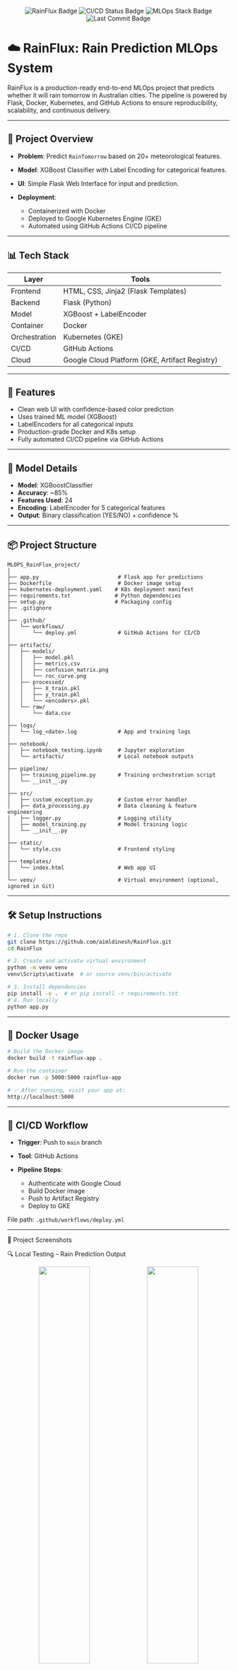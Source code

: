 <p align="center">
  <img src="https://img.shields.io/badge/Project-RainFlux-00acc1?style=for-the-badge&logo=rainmeter&logoColor=white" alt="RainFlux Badge"/>
  <img src="https://img.shields.io/github/actions/workflow/status/aimldinesh/RainFlux/deploy.yml?style=for-the-badge&label=CI/CD&logo=github-actions&color=4caf50" alt="CI/CD Status Badge"/>
  <img src="https://img.shields.io/badge/MLOps-GKE%20%7C%20Flask%20%7C%20Docker%20%7C%20Kubernetes-blue?style=for-the-badge" alt="MLOps Stack Badge"/>
  <img src="https://img.shields.io/github/last-commit/aimldinesh/RainFlux?style=for-the-badge&color=orange" alt="Last Commit Badge"/>
</p>

# ☁️ RainFlux: Rain Prediction MLOps System

RainFlux is a production-ready end-to-end MLOps project that predicts whether it will rain tomorrow in Australian cities. The pipeline is powered by Flask, Docker, Kubernetes, and GitHub Actions to ensure reproducibility, scalability, and continuous delivery.

---

## 🚀 Project Overview

* **Problem**: Predict `RainTomorrow` based on 20+ meteorological features.
* **Model**: XGBoost Classifier with Label Encoding for categorical features.
* **UI**: Simple Flask Web Interface for input and prediction.
* **Deployment**:

  * Containerized with Docker
  * Deployed to Google Kubernetes Engine (GKE)
  * Automated using GitHub Actions CI/CD pipeline

---

## 📊 Tech Stack

| Layer         | Tools                                          |
| ------------- | ---------------------------------------------- |
| Frontend      | HTML, CSS, Jinja2 (Flask Templates)            |
| Backend       | Flask (Python)                                 |
| Model         | XGBoost + LabelEncoder                         |
| Container     | Docker                                         |
| Orchestration | Kubernetes (GKE)                               |
| CI/CD         | GitHub Actions                                 |
| Cloud         | Google Cloud Platform (GKE, Artifact Registry) |

---

## 🧠 Features

* Clean web UI with confidence-based color prediction
* Uses trained ML model (XGBoost)
* LabelEncoders for all categorical inputs
* Production-grade Docker and K8s setup
* Fully automated CI/CD pipeline via GitHub Actions

---

## 🧪 Model Details

* **Model**: XGBoostClassifier
* **Accuracy**: \~85%
* **Features Used**: 24
* **Encoding**: LabelEncoder for 5 categorical features
* **Output**: Binary classification (YES/NO) + confidence %

---

## 📦 Project Structure

```
MLOPS_RainFlux_project/
│
├── app.py                         # Flask app for predictions
├── Dockerfile                     # Docker image setup
├── kubernates-deployment.yaml    # K8s deployment manifest
├── requirements.txt              # Python dependencies
├── setup.py                      # Packaging config
├── .gitignore
│
├── .github/
│   └── workflows/
│       └── deploy.yml             # GitHub Actions for CI/CD
│
├── artifacts/
│   ├── models/
│   │   ├── model.pkl
│   │   ├── metrics.csv
│   │   ├── confusion_matrix.png
│   │   └── roc_curve.png
│   ├── processed/
│   │   ├── X_train.pkl
│   │   ├── y_train.pkl
│   │   └── <encoders>.pkl
│   └── raw/
│       └── data.csv
│
├── logs/
│   └── log_<date>.log             # App and training logs
│
├── notebook/
│   ├── notebook_testing.ipynb     # Jupyter exploration
│   └── artifacts/                 # Local notebook outputs
│
├── pipeline/
│   ├── training_pipeline.py       # Training orchestration script
│   └── __init__.py
│
├── src/
│   ├── custom_exception.py        # Custom error handler
│   ├── data_processing.py         # Data cleaning & feature engineering
│   ├── logger.py                  # Logging utility
│   ├── model_training.py          # Model training logic
│   └── __init__.py
│
├── static/
│   └── style.css                  # Frontend styling
│
├── templates/
│   └── index.html                 # Web app UI
│
└── venv/                          # Virtual environment (optional, ignored in Git)
```

---

## 🛠️ Setup Instructions

```bash
# 1. Clone the repo
git clone https://github.com/aimldinesh/RainFlux.git
cd RainFlux

# 2. Create and activate virtual environment
python -m venv venv
venv\Scripts\activate  # or source venv/bin/activate

# 3. Install dependencies
pip install -e .  # or pip install -r requirements.txt
# 4. Run locally
python app.py
```

---

## 🐳 Docker Usage

```bash
# Build the Docker image
docker build -t rainflux-app .

# Run the container
docker run -p 5000:5000 rainflux-app

# ✅ After running, visit your app at:
http://localhost:5000

```
---

## 🚀 CI/CD Workflow

* **Trigger**: Push to `main` branch
* **Tool**: GitHub Actions
* **Pipeline Steps**:

  * Authenticate with Google Cloud
  * Build Docker image
  * Push to Artifact Registry
  * Deploy to GKE

File path: `.github/workflows/deploy.yml`

---

📸 Project Screenshots

🔍 Local Testing – Rain Prediction Output
<p align="center"> <img src="https://github.com/aimldinesh/RainFlux/blob/main/images/app_prediction_yes_on_local.PNG" width="48%" /> <img src="https://github.com/aimldinesh/RainFlux/blob/main/images/app_prediction_NO_on_local.PNG" width="48%" /> </p>
⚙️ GitHub Actions – CI/CD Pipeline
<p align="center"> <img src="https://github.com/aimldinesh/RainFlux/blob/main/images/Build_and_deploy_start_using_github_actions.PNG" width="48%" /> <img src="https://github.com/aimldinesh/RainFlux/blob/main/images/Build_and_deploy_complete_using_github_actions.PNG" width="48%" /> </p>
☁️ GCP Deployment – GKE + Kubernetes
<p align="center"> <img src="https://github.com/aimldinesh/RainFlux/blob/main/images/app_deployed_ongcp1.PNG" width="32%" /> <img src="https://github.com/aimldinesh/RainFlux/blob/main/images/app_deployed_on_gcp2.PNG" width="32%" /> <img src="https://github.com/aimldinesh/RainFlux/blob/main/images/app_deployed_on_gcp3.PNG" width="32%" /> </p>
🌐 App Running on GCP External IP
<p align="center"> <img src="https://github.com/aimldinesh/RainFlux/blob/main/images/app_running_on_gcp_ip1.PNG" width="32%" /> <img src="https://github.com/aimldinesh/RainFlux/blob/main/images/app_running_on_gcp_ip2.PNG" width="32%" /> <img src="https://github.com/aimldinesh/RainFlux/blob/main/images/app_running_on_gcp_ip_3.PNG" width="32%" /> </p>
✅ CI/CD Pipeline – Deployment Success
<p align="center"> <img src="https://github.com/aimldinesh/RainFlux/blob/main/images/github_deploy_done.PNG" width="60%" /> </p>

---

## 🙌 Acknowledgements

* [Weather Data ](https://www.kaggle.com/datasets/jsphyg/weather-dataset-rattle-package)
* XGBoost, scikit-learn
* Google Cloud GKE & Artifact Registry
* GitHub Actions CI/CD

---

## 📄 License

This project is licensed under the [MIT License](LICENSE).

---

